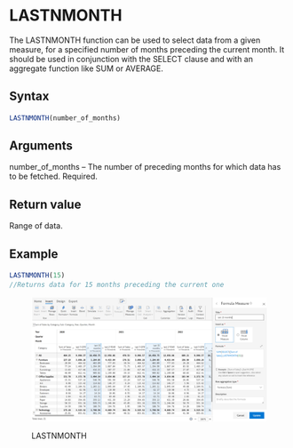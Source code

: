 # LASTNMONTH

The LASTNMONTH function can be used to select data from a given measure, for a specified number of months preceding the current month. It should be used in conjunction with the SELECT clause and with an aggregate function like SUM or AVERAGE.&#x20;

## Syntax

```javascript
LASTNMONTH(number_of_months)
```

## Arguments

number\_of\_months – The number of preceding months for which data has to be fetched. Required.

## Return value

Range of data.

## Example

```javascript
LASTNMONTH(15) 
//Returns data for 15 months preceding the current one
```

<figure><img src="../../.gitbook/assets/image (7) (1) (1) (1) (1) (1) (1) (1) (1) (1) (1) (1) (1) (1) (1) (1) (1) (1) (1) (1) (1) (1) (1) (1).png" alt=""><figcaption><p>LASTNMONTH</p></figcaption></figure>
